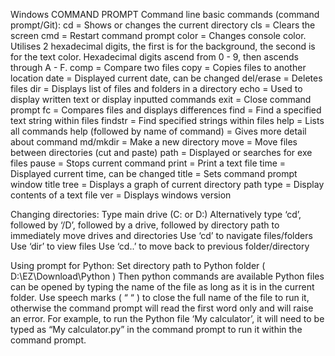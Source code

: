 Windows COMMAND PROMPT
Command line basic commands (command prompt/Git):
cd = Shows or changes the current directory
cls = Clears the screen
cmd = Restart command prompt
color = Changes console color. Utilises 2 hexadecimal digits, the first is for the background, the second is for the text color. Hexadecimal digits ascend from 0 - 9, then ascends through A - F. 
comp = Compare two files
copy = Copies files to another location
date = Displayed current date, can be changed
del/erase = Deletes files
dir = Displays list of files and folders in a directory
echo = Used to display written text or display inputted commands
exit = Close command prompt
fc = Compares files and displays differences
find = Find a specified text string within files
findstr = Find specified strings within files
help = Lists all commands
help (followed by name of command) = Gives more detail about command
md/mkdir = Make a new directory
move = Move files between directories (cut and paste)
path = Displayed or searches for exe files
pause = Stops current command
print = Print a text file
time = Displayed current time, can be changed
title = Sets command prompt window title
tree = Displays a graph of current directory path
type = Display contents of a text file
ver = Displays windows version

Changing directories:
Type main drive (C: or D:)
Alternatively type ‘cd’, followed by ‘/D’, followed by a drive, followed by directory path to immediately move drives and directories
Use ‘cd’ to navigate files/folders
Use ‘dir’ to view files
Use ‘cd..’ to move back to previous folder/directory

Using prompt for Python:
Set directory path to Python folder ( D:\EZ\Download\Python )
Then python commands are available
Python files can be opened by typing the name of the file as long as it is in the current folder. Use speech marks ( “ “ ) to close the full name of the file to run it, otherwise the command prompt will read the first word only and will raise an error. For example, to run the Python file ‘My calculator’, it will need to be typed as “My calculator.py” in the command prompt to run it within the command prompt. 
